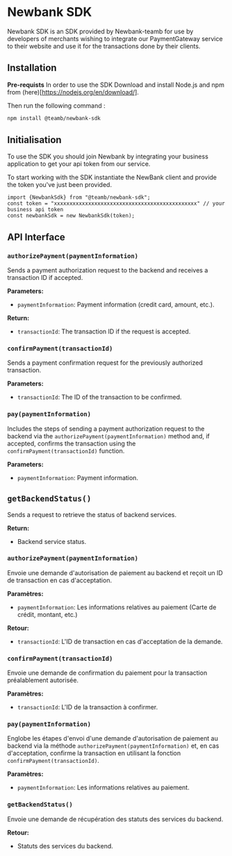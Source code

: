 # Newbank SDK

Newbank SDK is an SDK provided by Newbank-teamb for use by developers of merchants wishing to integrate our PaymentGateway service to their website and use it for the transactions done by their clients.

## Installation

**Pre-requists** 
In order to use the SDK Download and install Node.js and npm from (here)[https://nodejs.org/en/download/].

Then run the following command : 
```bash
npm install @teamb/newbank-sdk
```

## Initialisation

To use the SDK you should join Newbank by integrating your business application to get your api token from our service. 

To start working with the SDK instantiate the NewBank client and provide the token you've just been provided.

```JS
import {NewbankSdk} from "@teamb/newbank-sdk";
const token = "xxxxxxxxxxxxxxxxxxxxxxxxxxxxxxxxxxxxxxxxxxxxxx" // your business api token
const newbankSdk = new NewbankSdk(token);
```

## API Interface

### `authorizePayment(paymentInformation)`

Sends a payment authorization request to the backend and receives a transaction ID if accepted.

**Parameters:**
- `paymentInformation`: Payment information (credit card, amount, etc.).

**Return:**
- `transactionId`: The transaction ID if the request is accepted.

### `confirmPayment(transactionId)`

Sends a payment confirmation request for the previously authorized transaction.

**Parameters:**
- `transactionId`: The ID of the transaction to be confirmed.

### `pay(paymentInformation)`

Includes the steps of sending a payment authorization request to the backend via the `authorizePayment(paymentInformation)` method and, if accepted, confirms the transaction using the `confirmPayment(transactionId)` function.

**Parameters:**
- `paymentInformation`: Payment information.

## `getBackendStatus()`

Sends a request to retrieve the status of backend services.

**Return:**
- Backend service status.

### `authorizePayment(paymentInformation)`

Envoie une demande d'autorisation de paiement au backend et reçoit un ID de transaction en cas d'acceptation.

**Paramètres:**
- `paymentInformation`: Les informations relatives au paiement (Carte de crédit, montant, etc.)

**Retour:**
- `transactionId`: L'ID de transaction en cas d'acceptation de la demande.

### `confirmPayment(transactionId)`

Envoie une demande de confirmation du paiement pour la transaction préalablement autorisée.

**Paramètres:**
- `transactionId`: L'ID de la transaction à confirmer.

### `pay(paymentInformation)`

Englobe les étapes d'envoi d'une demande d'autorisation de paiement au backend via la méthode `authorizePayment(paymentInformation)` et, en cas d'acceptation, confirme la transaction en utilisant la fonction `confirmPayment(transactionId)`.

**Paramètres:**
- `paymentInformation`: Les informations relatives au paiement.

### `getBackendStatus()`

Envoie une demande de récupération des statuts des services du backend.

**Retour:**
- Statuts des services du backend.
